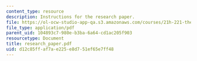 ```yaml
---
content_type: resource
description: Instructions for the research paper.
file: https://ol-ocw-studio-app-qa.s3.amazonaws.com/courses/21h-221-the-places-of-migration-in-united-states-history-fall-2006/d12c85ffaf7ae225e8d751ef65e7ff48_research_paper.pdf
file_type: application/pdf
parent_uid: 104893c7-980e-b3ba-6a64-cd1ac205f903
resourcetype: Document
title: research_paper.pdf
uid: d12c85ff-af7a-e225-e8d7-51ef65e7ff48
---
```

